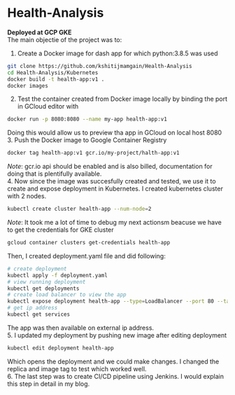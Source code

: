 # Health-Analysis
__Deployed at GCP GKE__  
The main objectie of the project was to:  
1. Create a Docker image for dash app for which python:3.8.5 was used  
``` bash
git clone https://github.com/kshitijmamgain/Health-Analysis
cd Health-Analysis/Kubernetes
docker build -t health-app:v1 .
docker images
```
2. Test the container created from Docker image locally by binding the port in GCloud editor with 
``` bash
docker run -p 8080:8080 --name my-app health-app:v1 
```
Doing this would allow us to preview tha app in GCloud on local host 8080  
3. Push the Docker image to Google Container Registry
``` bash
docker tag health-app:v1 gcr.io/my-project/halth-app:v1
```
_Note_: gcr.io api should be enabled and is also billed, documentation for doing that is plentifully available.  
4. Now since the image was succesfully created and tested, we use it to create and expose deployment in Kubernetes. I created kubernetes cluster with 2 nodes.   
```bash 
kubectl create cluster health-app --num-node=2
```
_Note_: It took me a lot of time to debug my next actionsm beacuse we have to get the credentials for GKE cluster
```bash
gcloud container clusters get-credentials health-app
```
Then, I created deployment.yaml file and did following:
``` bash
# create deployment
kubectl apply -f deployment.yaml
# view running deployment
kubectl get deployments
# create load balancer to view the app
kubectl expose deployment health-app --type=LoadBalancer --port 80 --target-port 8080
# get ip address
kubectl get services
```
The app was then available on external ip address.    
5. I updated my deployment by pushing new image after editing deployment
```bash
kubectl edit deployment health-app
```
Which opens the deployment and we could make changes. I changed the replica and image tag to test which worked well.    
6. The last step was to create CI/CD pipeline using Jenkins. I would explain this step in detail in my blog.
